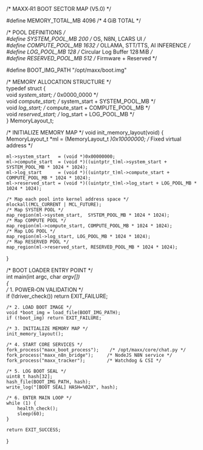 /* MAXX‑R1 BOOT SECTOR MAP (V5.0) */    

#define MEMORY_TOTAL_MB      4096          /* 4 GiB TOTAL */    
    
/* POOL DEFINITIONS */    
#define SYSTEM_POOL_MB       200           /* OS, N8N, LCARS UI */    
#define COMPUTE_POOL_MB      1632          /* OLLAMA, STT/TTS, AI INFERENCE */    
#define LOG_POOL_MB          128           /* Circular Log Buffer 128 MiB */    
#define RESERVED_POOL_MB     512           /* Firmware + Reserved */    
    
#define BOOT_IMG_PATH        "/opt/maxx/boot.img"    
    
/* MEMORY ALLOCATION STRUCTURE */    
typedef struct {    
    void *system_start;   /* 0x0000_0000 */    
    void *compute_start;  /* system_start + SYSTEM_POOL_MB */    
    void *log_start;      /* compute_start + COMPUTE_POOL_MB */    
    void *reserved_start; /* log_start + LOG_POOL_MB */    
} MemoryLayout_t;    
    
/* INITIALIZE MEMORY MAP */
void init_memory_layout(void)
{
    MemoryLayout_t *ml = (MemoryLayout_t *)0x10000000; /* Fixed virtual address */    

    ml->system_start   = (void *)0x00000000;
    ml->compute_start  = (void *)((uintptr_t)ml->system_start + SYSTEM_POOL_MB * 1024 * 1024);
    ml->log_start      = (void *)((uintptr_t)ml->compute_start + COMPUTE_POOL_MB * 1024 * 1024);
    ml->reserved_start = (void *)((uintptr_t)ml->log_start + LOG_POOL_MB * 1024 * 1024);

    /* Map each pool into kernel address space */
    mlockall(MCL_CURRENT | MCL_FUTURE);
    /* Map SYSTEM POOL */
    map_region(ml->system_start,  SYSTEM_POOL_MB * 1024 * 1024);
    /* Map COMPUTE POOL */
    map_region(ml->compute_start, COMPUTE_POOL_MB * 1024 * 1024);
    /* Map LOG POOL */
    map_region(ml->log_start, LOG_POOL_MB * 1024 * 1024);
    /* Map RESERVED POOL */
    map_region(ml->reserved_start, RESERVED_POOL_MB * 1024 * 1024);
}    

/* BOOT LOADER ENTRY POINT */    
int main(int argc, char *argv[])    
{    
    /* 1. POWER‑ON VALIDATION */    
    if (!driver_check()) return EXIT_FAILURE;    

    /* 2. LOAD BOOT IMAGE */
    void *boot_img = load_file(BOOT_IMG_PATH);
    if (!boot_img) return EXIT_FAILURE;

    /* 3. INITIALIZE MEMORY MAP */
    init_memory_layout();

    /* 4. START CORE SERVICES */
    fork_process("maxx_boot_process");    /* /opt/maxx/core/chat.py */
    fork_process("maxx_n8n_bridge");     /* NodeJS N8N service */
    fork_process("maxx_tracker");        /* Watchdog & CSI */

    /* 5. LOG BOOT SEAL */
    uint8_t hash[32];
    hash_file(BOOT_IMG_PATH, hash);
    write_log("[BOOT SEAL] HASH=%02X", hash);

    /* 6. ENTER MAIN LOOP */
    while (1) {
        health_check();
        sleep(60);
    }

    return EXIT_SUCCESS;
}
